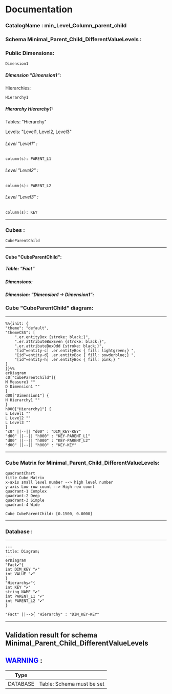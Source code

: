 # Documentation
### CatalogName : min_Level_Column_parent_child
### Schema Minimal_Parent_Child_DifferentValueLevels : 
### Public Dimensions:

    Dimension1

##### Dimension "Dimension1":

Hierarchies:

    Hierarchy1

##### Hierarchy Hierarchy1:

Tables: "Hierarchy"

Levels: "Level1, Level2, Level3"

###### Level "Level1" :

    column(s): PARENT_L1

###### Level "Level2" :

    column(s): PARENT_L2

###### Level "Level3" :

    column(s): KEY

---
### Cubes :

    CubeParentChild

---
#### Cube "CubeParentChild":

    

##### Table: "Fact"

##### Dimensions:
##### Dimension: "Dimension1 -> Dimension1":

### Cube "CubeParentChild" diagram:

---

```mermaid
%%{init: {
"theme": "default",
"themeCSS": [
    ".er.entityBox {stroke: black;}",
    ".er.attributeBoxEven {stroke: black;}",
    ".er.attributeBoxOdd {stroke: black;}",
    "[id^=entity-c] .er.entityBox { fill: lightgreen;} ",
    "[id^=entity-d] .er.entityBox { fill: powderblue;} ",
    "[id^=entity-h] .er.entityBox { fill: pink;} "
]
}}%%
erDiagram
c0["CubeParentChild"]{
M Measure1 ""
D Dimension1 ""
}
d00["Dimension1"] {
H Hierarchy1 ""
}
h000["Hierarchy1"] {
L Level1 ""
L Level2 ""
L Level3 ""
}
"c0" ||--|| "d00" : "DIM_KEY-KEY"
"d00" ||--|| "h000" : "KEY-PARENT_L1"
"d00" ||--|| "h000" : "KEY-PARENT_L2"
"d00" ||--|| "h000" : "KEY-KEY"
```
---
### Cube Matrix for Minimal_Parent_Child_DifferentValueLevels:
```mermaid
quadrantChart
title Cube Matrix
x-axis small level number --> high level number
y-axis Low row count --> High row count
quadrant-1 Complex
quadrant-2 Deep
quadrant-3 Simple
quadrant-4 Wide

Cube CubeParentChild: [0.1500, 0.0000]
```
---
### Database :
---
```mermaid
---
title: Diagram;
---
erDiagram
"Fact✔"{
int DIM_KEY "✔"
int VALUE "✔"
}
"Hierarchy✔"{
int KEY "✔"
string NAME "✔"
int PARENT_L1 "✔"
int PARENT_L2 "✔"
}

"Fact" ||--o{ "Hierarchy" : "DIM_KEY-KEY"
```
---
## Validation result for schema Minimal_Parent_Child_DifferentValueLevels
## <span style='color: blue;'>WARNING</span> : 
|Type|   |
|----|---|
|DATABASE|Table: Schema must be set|
